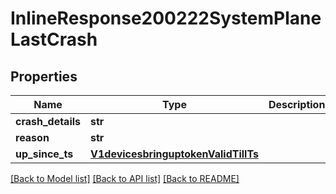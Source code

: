 # InlineResponse200222SystemPlaneLastCrash

## Properties
Name | Type | Description | Notes
------------ | ------------- | ------------- | -------------
**crash_details** | **str** |  | [optional] 
**reason** | **str** |  | [optional] 
**up_since_ts** | [**V1devicesbringuptokenValidTillTs**](V1devicesbringuptokenValidTillTs.md) |  | [optional] 

[[Back to Model list]](../README.md#documentation-for-models) [[Back to API list]](../README.md#documentation-for-api-endpoints) [[Back to README]](../README.md)

